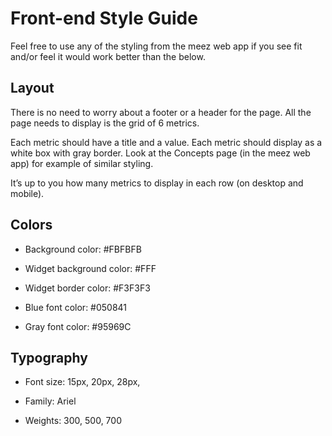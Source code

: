 Front-end Style Guide
=====================

Feel free to use any of the styling from the meez web app if you see fit and/or
feel it would work better than the below.

Layout
------

There is no need to worry about a footer or a header for the page. All the page
needs to display is the grid of 6 metrics.

Each metric should have a title and a value. Each metric should display as a
white box with gray border. Look at the Concepts page (in the meez web app) for
example of similar styling.

It’s up to you how many metrics to display in each row (on desktop and mobile).

Colors
------

-   Background color: \#FBFBFB

-   Widget background color: \#FFF

-   Widget border color: \#F3F3F3

-   Blue font color: \#050841

-   Gray font color: \#95969C

Typography
----------

-   Font size: 15px, 20px, 28px,

-   Family: Ariel

-   Weights: 300, 500, 700
